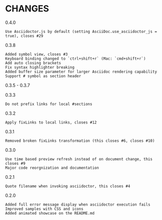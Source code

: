 CHANGES
=======

0.4.0

    Use Asciidoctor.js by default (setting AsciiDoc.use_asciidoctor_js = true), closes #29

0.3.8

    Added symbol view, closes #3
    Keyboard binding changed to `ctrl+shift+r` (Mac: `cmd+shift+r`)
    Add auto closing brackets
    Fix syntax highlighter breaking
    Added buffer size parameter for larger Asciidoc rendering capability
    Support # symbol as section header

0.3.5 - 0.3.7

0.3.3

    Do not prefix links for local #sections

0.3.2

    Apply fixLinks to local links, closes #12

0.3.1

    Removed broken fixLinks transformation (this closes #6, closes #10)

0.3.0

    Use time based preview refresh instead of on document change, this closes #9
    Major code reorgnization and documentation

0.2.1

    Quote filename when invoking asciidoctor, this closes #4

0.2.0

    Added full error message display when asciidoctor execution fails
    Improved samples with CSS and icons
    Added animated showcase on the README.md
